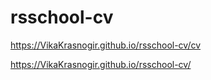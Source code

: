# rsschool-cv
https://VikaKrasnogir.github.io/rsschool-cv/cv

https://VikaKrasnogir.github.io/rsschool-cv/
